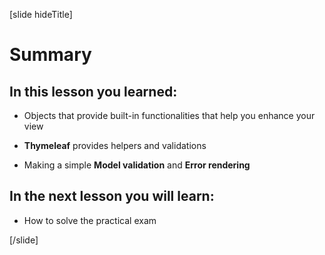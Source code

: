 [slide hideTitle]

# Summary

## In this lesson you learned:

- Objects that provide built-in functionalities that help you enhance your view

- **Thymeleaf** provides helpers and validations

- Making a simple **Model validation** and **Error rendering**


## In the next lesson you will learn:

- How to solve the practical exam

[/slide]
